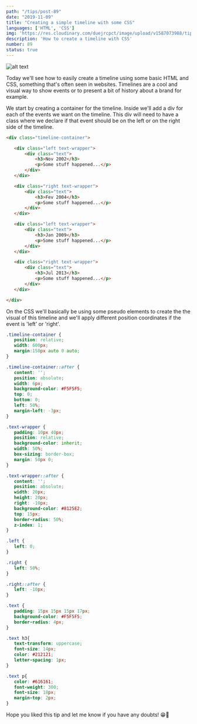 ```yaml
---
path: "/tips/post-89"
date: "2019-11-09"
title: "Creating a simple timeline with some CSS"
languages: ['HTML', 'CSS']
img: 'https://res.cloudinary.com/duejrcpct/image/upload/v1587073988/tips/89-1_mrtaqz.png'
description: 'How to create a timeline with CSS'
number: 89
status: true
---
```


![alt text](https://res.cloudinary.com/duejrcpct/image/upload/v1587073988/tips/89-2_x5rwip.png "Timeline")

Today we'll see how to easily create a timeline using some basic HTML and CSS, something that's often seen in websites.
Timelines are a cool and visual way to show events or to present a bit of history about a brand for example.

We start by creating a container for the timeline. Inside we'll add a div for each of the events we want on the timeline. This div will need to have a class where we declare if that event should be on the left or on the right side of the timeline.

 ```html
 <div class="timeline-container">

    <div class="left text-wrapper">
        <div class="text">
            <h3>Nov 2002</h3>
            <p>Some stuff happened...</p>
        </div>
    </div>

    <div class="right text-wrapper">
        <div class="text">
            <h3>Fev 2004</h3>
            <p>Some stuff happened...</p>
        </div>
    </div>

    <div class="left text-wrapper">
        <div class="text">
            <h3>Jan 2009</h3>
            <p>Some stuff happened...</p>
        </div>
    </div>

    <div class="right text-wrapper">
        <div class="text">
            <h3>Jul 2013</h3>
            <p>Some stuff happened...</p>
        </div>
    </div>

</div>
 ```

On the CSS we'll basically be using some pseudo elements to create the the visual of this timeline and we'll apply different position coordinates if the event is 'left' or 'right'.

 ```css
.timeline-container {
    position: relative;
    width: 600px;
    margin:150px auto 0 auto;
}

.timeline-container::after {
    content: '';
    position: absolute;
    width: 6px;
    background-color: #F5F5F5;
    top: 0;
    bottom: 0;
    left: 50%;
    margin-left: -3px;
}

.text-wrapper {
    padding: 10px 40px;
    position: relative;
    background-color: inherit;
    width: 50%;
    box-sizing: border-box;
    margin: 50px 0;
}

.text-wrapper::after {
    content: '';
    position: absolute;
    width: 20px;
    height: 20px;
    right: -10px;
    background-color: #8125E2;
    top: 15px;
    border-radius: 50%;
    z-index: 1;
}

.left {
    left: 0;
}

.right {
    left: 50%;
}

.right::after {
    left: -10px;
}

.text {
    padding: 15px 15px 15px 17px;
    background-color: #F5F5F5;
    border-radius: 4px;
}

.text h3{
    text-transform: uppercase;
    font-size: 14px;
    color: #212121;
    letter-spacing: 1px;
}

.text p{
    color: #616161;
    font-weight: 300;
    font-size: 18px;
    margin-top: 2px;
}
 ```
  
Hope you liked this tip and let me know if you have any doubts! 😁👊